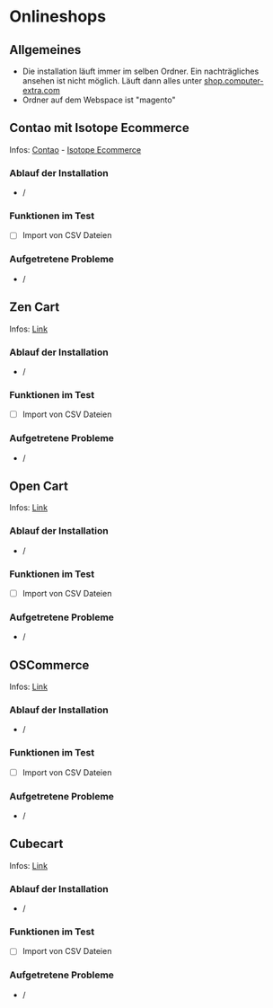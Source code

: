 # Onlineshops

## Allgemeines

- Die installation läuft immer im selben Ordner. Ein nachträgliches ansehen ist nicht möglich. Läuft dann alles unter [shop.computer-extra.com](shop.computer-extra.com)
- Ordner auf dem Webspace ist "magento"

## Contao mit Isotope Ecommerce

Infos: [Contao](https://contao.org/de/) - [Isotope Ecommerce](https://www.isotopeecommerce.org/de/)

### Ablauf der Installation

- /

### Funktionen im Test

- [ ] Import von CSV Dateien

### Aufgetretene Probleme

- /

## Zen Cart

Infos: [Link](https://www.zen-cart-pro.at/)

### Ablauf der Installation

- /

### Funktionen im Test

- [ ] Import von CSV Dateien

### Aufgetretene Probleme

- /

## Open Cart

Infos: [Link](https://www.opencart.com/)

### Ablauf der Installation

- /

### Funktionen im Test

- [ ] Import von CSV Dateien

### Aufgetretene Probleme

- /

## OSCommerce

Infos: [Link](https://www.oscommerce.com/)

### Ablauf der Installation

- /

### Funktionen im Test

- [ ] Import von CSV Dateien

### Aufgetretene Probleme

- /

## Cubecart

Infos: [Link](https://www.cubecart.com/)

### Ablauf der Installation

- /

### Funktionen im Test

- [ ] Import von CSV Dateien

### Aufgetretene Probleme

- /
